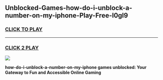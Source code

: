 
## Unblocked-Games-how-do-i-unblock-a-number-on-my-iphone-Play-Free-l0gl9
<h3>
<a href="https://premium76.site?title=how-do-i-unblock-a-number-on-my-iphone&ref=23A">CLICK TO PLAY</a></h3>
<hr>

<h3>
<a href="https://premium76.site?title=how-do-i-unblock-a-number-on-my-iphone&ref=23A">CLICK 2 PLAY</a>
  
</h3>

<a href="https://premium76.site?title=how-do-i-unblock-a-number-on-my-iphone&ref=23A"><img src="https://clearcache.store/games.png"></a>


**how-do-i-unblock-a-number-on-my-iphone games unblocked: Your Gateway to Fun and Accessible Online Gaming**
